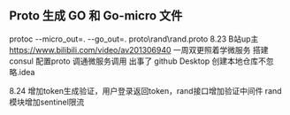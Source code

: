 ## Proto 生成 GO 和 Go-micro 文件

protoc  --micro_out=. --go_out=. proto\rand\rand.proto
8.23
B站up主 https://www.bilibili.com/video/av201306940 一周双更照着学微服务
搭建consul 配置proto 调通微服务调用
出事了 github Desktop 创建本地仓库不忽略.idea

8.24
增加token生成验证，用户登录返回token，rand接口增加验证中间件
rand模块增加sentinel限流